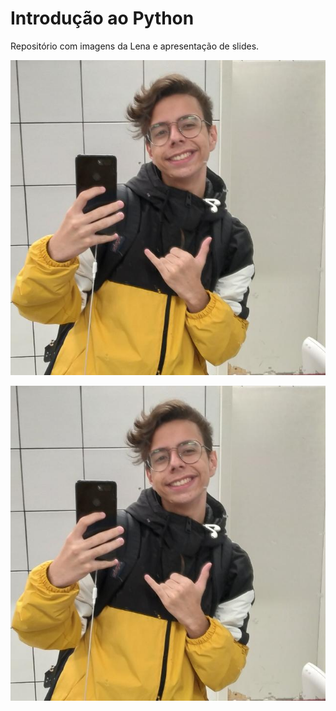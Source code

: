 ﻿# Introdução ao Python

Repositório com imagens da Lena e apresentação de slides.

![Alexandre 511x512](Alexandre.jpg)

![Alexandre Enhance](Alexandre_result.jpg)
